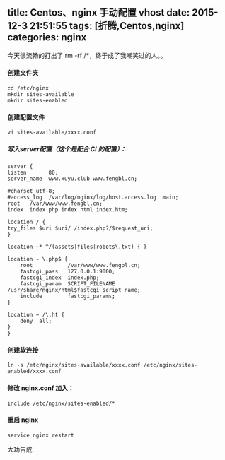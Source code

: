 title: Centos、nginx 手动配置 vhost
date: 2015-12-3 21:51:55
tags: [折腾,Centos,nginx]
categories: nginx
---

今天很流畅的打出了 rm -rf /*，终于成了我嘲笑过的人。。

#### 创建文件夹

    cd /etc/nginx
    mkdir sites-available
    mkdir sites-enabled

#### 创建配置文件
    
    vi sites-available/xxxx.conf
    
<!-- -->

##### 写入server配置（这个是配合 CI 的配置）：

    server {
    listen       80;
    server_name  www.xuyu.club www.fengbl.cn;
    
    #charset utf-8;
    #access_log  /var/log/nginx/log/host.access.log  main;
    root   /var/www/www.fengbl.cn;
    index  index.php index.html index.htm;
    
    location / {
    try_files $uri $uri/ /index.php?/$request_uri;
    }
    
    location ~* ^/(assets|files|robots\.txt) { }
    
    location ~ \.php$ {
        root           /var/www/www.fengbl.cn;
        fastcgi_pass   127.0.0.1:9000;
        fastcgi_index  index.php;
        fastcgi_param  SCRIPT_FILENAME  /usr/share/nginx/html$fastcgi_script_name;
        include        fastcgi_params;
    }
    
    location ~ /\.ht {
        deny  all;
    }
    }

#### 创建软连接

    ln -s /etc/nginx/sites-available/xxxx.conf /etc/nginx/sites-enabled/xxxx.conf
    
#### 修改 nginx.conf 加入：

    include /etc/nginx/sites-enabled/*
    
#### 重启 nginx
    
    service nginx restart
    
大功告成
    
